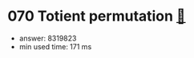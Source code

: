 070 Totient permutation [:link:](http://projecteuler.net/problem=70)  
========================

- answer: 8319823 
- min used time: 171 ms

